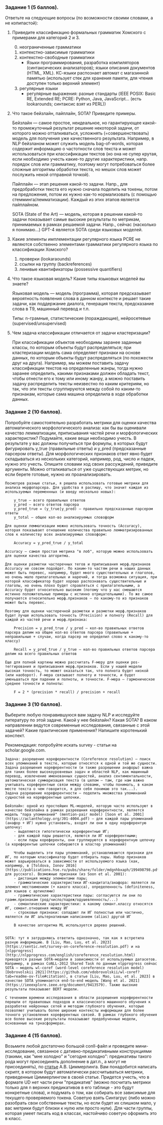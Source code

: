 ### Задание 1 (5 баллов).

Ответьте на следующие вопросы (по возможности своими словами, а не копипастой):

1. Приведите классификацию формальных грамматик Хомского с примерами для категорий 2 и 3.

    0) неограниченные грамматики
    1) контекстно-зависимые грамматики
    2) контекстно-свободные грамматики
        - Языки программирования, разработка компиляторов (синтаксических анализаторов); языки описания документов (HTML, XML). КС-языки распознает автомат с магазинной памятью (использует стек для хранения памяти, для чтения доступен только верхний элемент)
    3) регулярные языки
        - регулярные выражения: разные стандарты (IEEE POSIX: Basic RE, Extended RE; PCRE: Python, Java, JavaScript... (есть lookarounds; синтаксис взят из PERL))

2. Что такое бейзлайн, пайплайн, SOTA? Приведите примеры.

    Бейзлайн — самое простое, неидеальное, но гарантирующее какой-то промежуточный результат решение некоторой задачи, от которого можно отталкиваться, усложнять (=совершенствовать) модель для получения уже качественного результата. Например, в NLP бейзланом может служить модель bag-of-words, которая содержит информацию о частотности слов текста и может использоваться при классификации текстов (но она не супер крутая, если необходимо учесть какие-то другие характеристики, напр. порядок слов или грамматику, поэтому могут потребоваться более сложные алгоритмы обработки текста, но мешок слов может послужить некой отправной точкой).

    Пайплайн — этап решения какой-то задачи. Напр., для предобработки текста его нужно сначала поделить на токены, потом на предложения, потом их нужно как-то нормализовать (с помощью стемминга/лемматизации). Каждый из этих этапов является пайплайном.

    SOTA (State of the Art) — модель, которая в решении какой-то задачи показывает самые высокие результаты по метрикам, принимаемых в рамках решаемой задачи. Напр., сейчас (насколько я понимаю...) GPT-4 является SOTA среди языковых моделей.

3. Какие элементы имплементации регулярного языка PCRE не являются собственно элементами грамматики регулярного языка по классификации Хомского?

    1) проверки (lookaraounds)
    2) ссылки на группу (backreferences)
    3) ленивые квантификаторы (possessive quantifiers)

4. Что такое языковая модель? Какие типы языковых моделей вы знаете?

    Языковая модель — модель (программа), которая предсказывает вероятность появления слова в данном контексте и решает такие задачи, как поддержание диалога, генерация текста, предсказание слова в Т9, машинный перевод и т.п. 

    Типы: n-грамные, статистические (пораждающие), нейросетевые (supervised/unsupervised)


5. Чем задача классификации отличается от задачи кластеризации?

    При классификации объектов необходимы заранее заданные классы, по которым объекты будут распределяться; при кластеризации модель сама определяет признаки на основе данных, по которым объекты будут распределяться (по похожести друг на друга). Например, мы можем поставить задачу классификации текстов на определенные жанры, тогда нужно заранее определить, какими признаками должен обладать текст, чтобы отнести его к тому или иному жанру, а можно поставить задачу распределить тексты неизвестно по каким критериям, но так, что эти тексты сгруппируются между собой по каким-то признакам, которые сама машина определила в ходе обработки данных.
    

### Задание 2 (10 баллов). 

Попробуйте самостоятельно разработать метрики для оценки качества автоматического морфологического анализа: как бы вы оценивали качество лемматизации, приписывания частей речи и морфологических характеристик? Подумайте, какие вещи необходимо учесть. В результате у вас должны получиться три формулы, в которых будут фигурировать y_true (правильные ответы) и y_pred (предсказанные парсером ответы). Для морфологических признаков ответ явно будет складываться из нескольких категорий, например, род, число и падеж, нужно это учесть. Опишите словами ход своих рассуждений, приведите аргументы. Можно отталкиваться от уже существующих метрик, но если берете готовые, нужно их проанализировать.

    Посмотрев разные статьи, я решила использовать готовые метрики для анализа морфопарсера. Для удобства я распишу, что значит каждая из используемых переменнных (и введу несколько новых):

        y_true — всего правильных ответов
        y_pred — всего ответов парсера 
        y_pred_true = (y_true|y_pred) — правильно предсказанные парсером ответы
        y_total — общее кол-во анализируемых словоформ

    Для оценки лемматизации можно использовать точность (Accuracy), которая показывает отношение количества правильно лемматризированных слов к количеству всех анализируемых словоформ:

        Accuracy = y_pred_true / y_total
    
    Accuracy — самая простая метрика "в лоб", которую можно использовать для оценки качества алгоритма.
    
    Для оценки разметки частеречных тегов и приписывания морф.признаков Accuracy не совсем подойдет. По каким-то частям речи в наших данных может быть перевес, например, будет много существительных и глаголов, но очень мало прилагательных и наречий, и тогда возможна ситуация, при которой классификатор будет хорошо распознавать существительные и глаголы, но очень плохо будет справляться с прилагательными, а Accuracy будет относительно высоким (потому что у нас смешаются истинно положительные примеры с истинно отрицательными). То же самое получается относительно морф.признаков — по какому-то из признаков может быть перевес.

    Поэтому для оценки частеречной разметки и разметки морф.признаков будет лучше использовать точность (Precision) и полноту (Recall) для каждой из частей речи и морф.признака:

        Precision = y_pred_true / y_pred — кол-во правильных ответов парсера делим на общее кол-во ответов парсера (правильные + неправильные + случаи, когда парсер не определил слово к какому-то классу)

        Recall = y_pred_true / y_true — кол-во правильных ответов парсера делим на всего правильных ответов
    
    Еще для полной картины можно рассчитать F-меру для оценки pos-теггирования и приписывания морф.признаков. Если у нашей модели высокая точность, то может оказаться так, что полнота будет низкой (или наоборот). F-мера связывает полноту и точности, и будет уменьшаться при падении и полноты, и точности. F-мера — гармоническое среднее точности и полноты:

        F = 2 * (precision * recall) / precision + recall
    



### Задание 3 (10 баллов). 

Выберите любую понравившуюся вам задачу NLP и исследуйте литературу по этой задаче. Какой у нее бейзлайн? Какая SOTA? В каком направлении ведутся современные исследования, связанные с этой задачей? Какие практические применения? Напишите коротенький конспект. 

Рекомендация: попробуйте искать survey - статьи на scholar.google.com.

    Задача: разрешение кореферентности (Coreference resolution) — поиск всех упоминаний в тексте, которые относятся к одной и той же сущности. Задача разрешения кореферентности (и также разрешении анафоры) важна для таких более высокоуровневых задач и областей NLP, как машинный перевод, извлечение именованных сущностей, анализ сентиментальности, автоматическая суммаризация текста (в целом — там, где нам важно учитывать кореферентные связи между словами, чтобы понимать, в каком месте текста о чем говорится, я для себя понимаю это так...).
    Задача разрешение кореферентности — поделить множества упоминаний сущностей на кореферентные цепочки.
    
    Бейзлайн: одной из простейших ML-моделей, которую часто используют в качестве бейзлайна в рамках разреешния кореферентности, является модель "пара упоминаний" (mention-pair model) [Soon et al. 2001](https://aclanthology.org/J01-4004.pdf) — для каждой пары упоминаний (анафор + ИГ) нужно установить, входят ли они в одну кореферентую цепочку:
        - выделяются гипотетически кореферентные ИГ;
        - для каждой пары решается, явлются ли ИГ кореферентными;
        - если пары кореференты, они группируются в кореферентную цепочку (а кореферентые цепочки собираются в кластер упоминаний)

        Чтобы выделить эти пары упоминаний, устанавливаются признаки для ИГ, по которым классификатор будет отбирать пары. Набор признаков может варьироваться в зависимости от используемого языка (как, например, в [Toldova, Ionov 2016](https://publications.hse.ru/pubs/share/folder/mdgnhbxaph/199498798.pdf) для русского). Возможные признаки (из Soon et al. 2001):
        - дистанция между элементами пары;
        - грамматические характеристики ИГ-кандитата/анафора: является ли элемент местоимением (+ какого класса), определенность (definiteness, для языков с артиклями)
        - грамматические характеристики пары: согласуются ли они по грамм.признакам (род/число/падеж/одушевленность/...)
        - семантические характеристики: к какому семант.классу относятся ИГ, семант.отношения между ИГ
        - строковые признаки: сопадают ли ИГ полностью или частично, является ли ИГ альтернативным написанием (alias) другой ИГ
    
        В качестве алгоритма ML используется дерево решений.


    SOTA: тут я затрудняюсь ответить однозначно, так как я встретила разную информацию. В [Liu, Mao, Luu, et al. 2023](https://sentic.net/survey-on-coreference-resolution.pdf) и на [nlpprogress](http://nlpprogress.com/english/coreference_resolution.html) приводятся разные SOTA-модели в зависимости от используемых датасетов. Например, в рамках CoNLL-2012 Shared Task по данным nlpprogress сейчас SOTA — модель wl-coref (word-level coreference resolution model) [Dobrovolskii 2021](https://github.com/vdobrovolskii/wl-coref?tab=readme-ov-file#citation), в статье [Liu, Mao, Luu, et al. 2023] в качестве SOTA упоминается end-to-end модель [Wang et al. 2021](https://ieeexplore.ieee.org/document/9413579). Также высокие результаты показывают BERT модели.

    С течением времени исследования в области разрешения кореферентности перешли от правиловых подходов и классического машинного обучения к разработке нейронных сетей и методам глубокого обучения, которые позволяют учитывать более широкие контексты информации для более точного установления кореферентных связей. В рамках глубокого обучения все более высокие результаты показывают предобученные модели, основанные на трнасформерах. 


### Задание 4 (15 баллов). 

Возьмите любой достаточно большой conll-файл и проведите мини-исследование, связанное с дативно-предикативными конструкциями (такими, как "мне холодно" и "сегодня холодно": предикативы такого рода могут присоединять дополнение в дат.п., а могут не присоединять), по [статье](https://www.dialog-21.ru/media/5937/zimmerlingav120.pdf) А.В. Циммерлинга. Вам понадобится написать скрипт, в котором будут автоматически рассчитываться метрики, приведенные Циммерлингом в своей статье. Придется учесть, что в формате UD нет части речи "предикатив" (можно посчитать метрики только для n верхних предикативов в его таблице - это будут конкретные слова), и подумать о том, как собирать все зависимые для текущего проверяемого токена. Советую взять Синтагрус (либо можно разобрать свои собственные тексты, но если будет их слишком мало, у вас метрики будут близки к нулю или просто нули). Для части группы, которая умеет писать код в классах, настойчиво советую оформить это в класс. 
